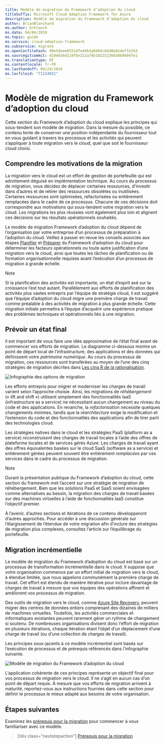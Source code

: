 ```yaml
---
title: Modèle de migration du Framework d’adoption du cloud
titleSuffix: Microsoft Cloud Adoption Framework for Azure
description: Modèle de migration du Framework d’adoption du cloud
author: BrianBlanchard
ms.author: brblanch
ms.date: 04/04/2019
ms.topic: guide
ms.service: cloud-adoption-framework
ms.subservice: migrate
ms.openlocfilehash: 99e5deee6551d7e4db3a0404c6dd0e81deffe35d
ms.sourcegitcommit: d19e026d119fbe221a78b10225230da8b9666fe1
ms.translationtype: HT
ms.contentlocale: fr-FR
ms.lasthandoff: 09/24/2019
ms.locfileid: "71224031"
---
```

# <a name="cloud-adoption-framework-migration-model"></a>Modèle de migration du Framework d’adoption du cloud

Cette section du Framework d’adoption du cloud explique les principes qui sous-tendent son modèle de migration. Dans la mesure du possible, ce contenu tente de conserver une position indépendante du fournisseur tout en vous guidant à travers les processus et les activités qui peuvent s’appliquer à toute migration vers le cloud, quel que soit le fournisseur cloud choisi.

## <a name="understand-migration-motivations"></a>Comprendre les motivations de la migration

La migration vers le cloud est un effort de gestion de portefeuille qui est adroitement déguisé en implémentation technique. Au cours du processus de migration, vous décidez de déplacer certaines ressources, d’investir dans d’autres et de retirer des ressources obsolètes ou inutilisées. Certaines ressources sont optimisées, refactorisées ou entièrement remplacées dans le cadre de ce processus. Chacune de ces décisions doit correspondre aux motivations qui sous-tendent votre migration vers le cloud. Les migrations les plus réussies vont également plus loin et alignent ces décisions sur les résultats opérationnels souhaités.

Le modèle de migration Framework d’adoption du cloud dépend de l’organisation par votre entreprise d’un processus de préparation à l’adoption du cloud. Veillez à passer en revue les conseils associés aux étapes [Planifier](../../strategy/index.md) et [Préparer](../../ready/index.md) du Framework d’adoption du cloud pour déterminer les facteurs opérationnels ou toute autre justification d’une migration vers le cloud, ainsi que toutes les tâches de planification ou de formation organisationnelle requises avant l’exécution d’un processus de migration à grande échelle.

> [!NOTE]
> Si la planification des activités est importante, un état d’esprit axé sur la croissance l’est tout autant. Parallèlement aux efforts de planification des activités plus vastes entrepris par l’équipe de stratégie cloud, il est suggéré que l’équipe d’adoption du cloud migre une première charge de travail comme préalable à des activités de migration à plus grande échelle. Cette migration initiale permettra à l’équipe d’acquérir une expérience pratique des problèmes techniques et opérationnels liés à une migration.

## <a name="envision-an-end-state"></a>Prévoir un état final

Il est important de vous faire une idée approximative de l’état final avant de commencer vos efforts de migration. Le diagramme ci-dessous montre un point de départ local de l’infrastructure, des applications et des données qui définissent votre *patrimoine numérique*. Au cours du processus de migration, ces ressources sont transférées au moyen de l’une des cinq stratégies de migration décrites dans [Les cinq R de la rationalisation](../../digital-estate/5-rs-of-rationalization.md).

![Infographie des options de migration](../../_images/migrate/migration-options.png)

Les efforts entrepris pour migrer et moderniser les charges de travail varient selon l’approche choisie. Ainsi, les migrations de *réhébergement* (« lift and shift ») utilisent simplement des fonctionnalités IaaS (infrastructure as a service) ne nécessitant aucun changement au niveau du code et des applications. En revanche, la *refactorisation* nécessite quelques changements minimes, tandis que la *réarchitecture* exige la modification et l’extension du code et des fonctionnalités des applications afin de tirer parti des technologies cloud.

Les stratégies natives dans le cloud et les stratégies PaaS (platform as a service) *reconstruisent* des charges de travail locales à l’aide des offres de plateforme locales et de services gérés Azure. Les charges de travail ayant des offres équivalentes basées sur le cloud SaaS (software as a service) et entièrement gérées peuvent souvent être entièrement *remplacées* par ces services dans le cadre du processus de migration.

> [!NOTE]
> Durant la présentation publique du Framework d’adoption du cloud, cette section du framework met l’accent sur une stratégie de migration de réhébergement. Bien que les solutions PaaS et SaaS soient envisagées comme alternatives au besoin, la migration des charges de travail basées sur des machines virtuelles à l’aide de fonctionnalités IaaS constitue l’objectif premier.
>
> À l’avenir, d’autres sections et itérations de ce contenu développeront d’autres approches. Pour accéder à une discussion générale sur l’élargissement de l’étendue de votre migration afin d’inclure des stratégies de migration plus complexes, consultez l’article sur l’équilibrage du portefeuille.

## <a name="incremental-migration"></a>Migration incrémentielle

Le modèle de migration du Framework d’adoption du cloud est basé sur un processus de transformation incrémentielle dans le cloud. Il suppose que votre organisation commence par un effort initial de migration vers le cloud, à étendue limitée, que nous appelons communément la première charge de travail. Cet effort est étendu de manière itérative pour inclure davantage de charges de travail à mesure que vos équipes des opérations affinent et améliorent vos processus de migration.

Des outils de migration vers le cloud, comme [Azure Site Recovery](https://docs.microsoft.com/azure/site-recovery/site-recovery-overview), peuvent migrer des centres de données entiers comprenant des dizaines de milliers de machines virtuelles. Toutefois, les activités commerciales et informatiques existantes peuvent rarement gérer un rythme de changement si soutenu. De nombreuses organisations divisent donc l’effort de migration en plusieurs itérations, chaque itération étant l’objet d’un déplacement d’une charge de travail (ou d’une collection de charges de travail).

Les principes sous-jacents à ce modèle incrémentiel sont basés sur l’exécution de processus et de prérequis référencés dans l’infographie suivante.

![Modèle de migration du Framework d’adoption du cloud](../../_images/operational-transformation-migrate.png)

L’application cohérente de ces principes représente un objectif final pour vos processus de migration vers le cloud. Il ne s’agit en aucun cas d’un point de départ requis. À mesure que vos efforts de migration arrivent à maturité, reportez-vous aux instructions fournies dans cette section pour définir le processus le mieux adapté aux besoins de votre organisation.

## <a name="next-steps"></a>Étapes suivantes

Examinez les [prérequis pour la migration](./prerequisites/index.md) pour commencer à vous familiariser avec ce modèle.

> [!div class="nextstepaction"]
> [Prérequis pour la migration](./prerequisites/index.md)
